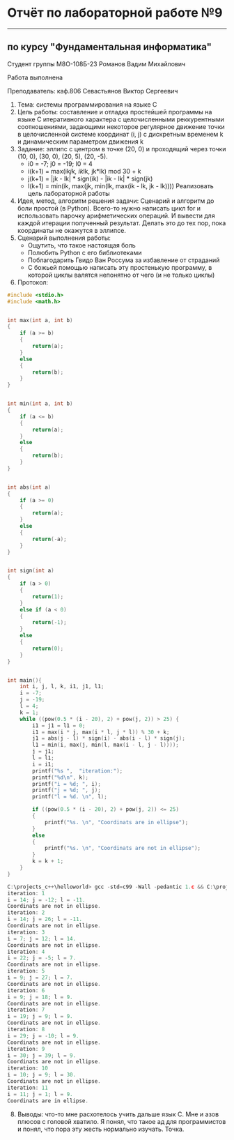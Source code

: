 # Отчёт по лабораторной работе №9

---

## по курсу "Фундаментальная информатика"


Студент группы М8О-108Б-23 Романов Вадим Михайлович

Работа выполнена

Преподаватель: каф.806 Севастьянов Виктор Сергеевич

1. Тема: системы программирования на языке С
2. Цель работы: составление и отладка простейшей программы на языке С итеративного характера с целочисленными реккурентными соотношениями, задающими некоторое регулярное движение точки в целочисленной системе координат (i, j) с дискретным временем k и динамическим параметром движения k
3. Задание: эллипс с центром в точке (20, 0) и проходящий через точки (10, 0), (30, 0), (20, 5), (20, -5).
   - i0 = -7; j0 = -19; l0 = 4
   - i(k+1) = max(ik*jk, ik*lk, jk*lk) mod 30 + k
   - j(k+1) = |jk - lk| * sign(ik) - |ik - lk| * sign(jk)
   - l(k+1) = min(ik, max(jk, min(lk, max(ik - lk, jk - lk))))
   Реализовать цель лабораторной работы 
4. Идея, метод, алгоритм решения задачи:
   Сценарий и алгоритм до боли простой (в Python). Всего-то нужно написать цикл for и использовать парочку арифметических операций. И вывести для каждой итерации полученный результат. Делать это до тех пор, пока координаты не окажутся в эллипсе.
5. Сценарий выполнения работы:
   - Ощутить, что такое настоящая боль
   - Полюбить Python с его библиотеками
   - Поблагодарить Гвидо Ван Россума за избавление от страданий
   - С божьей помощью написать эту простенькую программу, в которой циклы валятся непонятно от чего (и не только циклы)
6. Протокол:
```c
#include <stdio.h>
#include <math.h>


int max(int a, int b)
{
    if (a >= b)
    {
        return(a);
    }
    else
    {
        return(b);
    }
}


int min(int a, int b)
{
    if (a <= b)
    {
        return(a);
    }
    else
    {
        return(b);
    }
}


int abs(int a)
{
    if (a >= 0)
    {
        return(a);
    }
    else
    {
        return(-a);
    }
}


int sign(int a)
{
    if (a > 0)
    {
        return(1);
    }
    else if (a < 0)
    {
        return(-1);
    }
    else
    {
        return(0);
    }
}


int main(){
    int i, j, l, k, i1, j1, l1;
    i = -7;
    j = -19;
    l = 4;
    k = 1;
    while ((pow(0.5 * (i - 20), 2) + pow(j, 2)) > 25) {
        i1 = j1 = l1 = 0;
        i1 = max(i * j, max(i * l, j * l)) % 30 + k;
        j1 = abs(j - l) * sign(i) - abs(i - l) * sign(j);
        l1 = min(i, max(j, min(l, max(i - l, j - l))));
        j = j1;
        l = l1;
        i = i1;
        printf("%s ",  "iteration:");
        printf("%d\n", k);
        printf("i = %d; ", i);
        printf("j = %d; ", j);
        printf("l = %d. \n", l);

        if ((pow(0.5 * (i - 20), 2) + pow(j, 2)) <= 25)
        {
            printf("%s. \n", "Coordinats are in ellipse");
        }
        else
        {
            printf("%s. \n", "Coordinats are not in ellipse");
        }
        k = k + 1;
    }
}

C:\projects_c++\helloworld> gcc -std=c99 -Wall -pedantic 1.c && C:\projects_c++\helloworld\1.exe
iteration: 1
i = 14; j = -12; l = -11.
Coordinats are not in ellipse.
iteration: 2
i = 14; j = 26; l = -11.
Coordinats are not in ellipse.
iteration: 3
i = 7; j = 12; l = 14.
Coordinats are not in ellipse.
iteration: 4
i = 22; j = -5; l = 7.
Coordinats are not in ellipse.
iteration: 5
i = 9; j = 27; l = 7.
Coordinats are not in ellipse.
iteration: 6
i = 9; j = 18; l = 9.
Coordinats are not in ellipse.
iteration: 7
i = 19; j = 9; l = 9.
Coordinats are not in ellipse.
iteration: 8
i = 29; j = -10; l = 9.
Coordinats are not in ellipse.
iteration: 9
i = 30; j = 39; l = 9.
Coordinats are not in ellipse.
iteration: 10
i = 10; j = 9; l = 30.
Coordinats are not in ellipse.
iteration: 11
i = 11; j = 1; l = 9.
Coordinats are in ellipse.
```
8. Выводы: что-то мне расхотелось учить дальше язык C. Мне и азов плюсов с головой хватило. Я понял, что такое ад для программистов и понял, что пора эту жесть нормально изучать. Точка.
